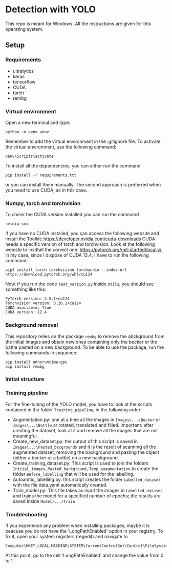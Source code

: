 # Detection with YOLO
This repo is meant for Windows. All the instructions are given for this operating system.
## Setup
### Requirements
- ultralytics
- keras
- tensorflow
- CUDA
- torch
- rembg
### Virtual environment
Open a new terminal and type:
```
python -m venv venv
```
Remember to add the virtual environment in the .gitignore file. To activate the virtual environment, use the following command:
```
venv\Scripts\activate
```
To install all the dependencies, you can either run the command 
```
pip install -r requirements.txt
```
or you can install them manually. The second approach is preferred when you need to use CUDA, as in this case.

### Numpy, torch and torchvision
To check the CUDA version installed you can run the command
```
nvidia-smi
```
If you have no CUDA installed, you can access the following website and install the Toolkit:
https://developer.nvidia.com/cuda-downloads
CUDA needs a specific version of torch and torchvision. Look at the following webiste to insdtall the correct one:
https://pytorch.org/get-started/locally/; in my case, since I dispose of CUDA 12.4, I have to run the following command:

```
pip3 install torch torchvision torchaudio --index-url https://download.pytorch.org/whl/cu124
```
Now, if you run the code ```Test_version.py``` inside ```Utils```, you should see something like this:
```
PyTorch version: 2.5.1+cu124
Torchvision version: 0.20.1+cu124
CUDA available: True
CUDA version: 12.4
```

### Background removal
This repository relies on the package ```rembg``` to remove the abckground from the initial images and obtain new ones containing only the becker or the battle pasted on a new background. To be able to use the package, run the following commands in sequence:
```
pip install onnxruntime-gpu
pip install rembg
```

### Initial structure

### Training pipeline
For the fine-tuning of the YOLO model, you have to look at the scripts contained in the folder ```Training_pipeline```, in the following order:
- Augmentation.py: one at a time all the images in ```Images\...\Becker``` or ```Images\...\Bottle``` ar rotated, translated and filled. Important: after creating the dataset, look at it and remove all the images that are not meaningful.
- Create_new_dataset.py: the output of this script is saved in ```Images\...\Pasted_bacgrounds``` and it is the result of scanning all the augmented dataset, removing the background and pasting the object (either a becker or a bottle) on a new background.
- Create_training_dataset.py: This script is used to join the folders ```Initial_images```, ```Pasted_background```, ```Temp_auagmentation``` to create the folder ```Before_labelling``` that will be used for the labelling.
- Autoamtic_labelling.py: this script creates the folder ```Labelled_dataset``` with the file data.yaml automatically created.
- Train_model.py: This file takes as input the images in ```Labelled_dataset``` and trains the model for a specified number of epochs; the results are saved inside ```Model/.../train```

### Troubleshooting
If you experience any problem when installing packages, maybe it is beacuse you do not have the 'LongPathEnabled' option in your registry. To fix it, open your system registers (regedit) and navigate to
```
Computer\HKEY_LOCAL_MACHINE\SYSTEM\CurrentControlSet\Control\FileSystem
```
At this point, go to the cell 'LongPathEnabled' and change the value from 0 to 1.
